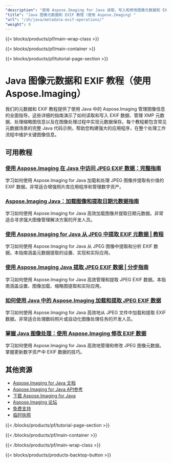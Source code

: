 ```yaml
---
"description": "使用 Aspose.Imaging for Java 读取、写入和修改图像元数据和 EXIF 数据的完整教程。"
"title": "Java 图像元数据和 EXIF 教程（使用 Aspose.Imaging）"
"url": "/zh/java/metadata-exif-operations/"
"weight": 9
---
```


{{< blocks/products/pf/main-wrap-class >}}

{{< blocks/products/pf/main-container >}}

{{< blocks/products/pf/tutorial-page-section >}}
# Java 图像元数据和 EXIF 教程（使用 Aspose.Imaging）

我们的元数据和 EXIF 教程提供了使用 Java 中的 Aspose.Imaging 管理图像信息的全面指导。这些详细的指南演示了如何读取和写入 EXIF 数据、管理 XMP 元数据、处理缩略图信息以及在图像处理过程中实现元数据保存。每个教程都包含常见元数据场景的完整 Java 代码示例，帮助您构建强大的应用程序，在整个处理工作流程中维护关键图像信息。

## 可用教程

### [使用 Aspose.Imaging 在 Java 中访问 JPEG EXIF 数据：完整指南](./mastering-image-processing-java-aspose-imaging-exif-data/)
学习如何使用 Aspose.Imaging for Java 加载和处理 JPEG 图像并提取有价值的 EXIF 数据。非常适合增强照片库应用程序和管理数字资产。

### [Aspose.Imaging Java：加载图像和提取日期元数据指南](./master-aspose-imaging-java-load-images-date-info/)
学习如何使用 Aspose.Imaging for Java 高效加载图像并提取日期元数据。非常适合寻求强大图像管理解决方案的开发人员。

### [使用 Aspose.Imaging for Java 从 JPEG 中提取 EXIF 元数据 | 教程](./read-exif-data-jpeg-aspose-imaging-java/)
学习如何使用 Aspose.Imaging for Java 从 JPEG 图像中提取和分析 EXIF 数据。本指南涵盖元数据提取的设置、实现和实际应用。

### [使用 Aspose.Imaging Java 提取 JPEG EXIF 数据 | 分步指南](./mastering-jpeg-exif-data-aspose-imaging-java/)
学习如何使用 Aspose.Imaging for Java 高效管理和提取 JPEG EXIF 数据。本指南涵盖设置、图像加载、缩略图提取和实际应用。

### [如何使用 Java 中的 Aspose.Imaging 加载和提取 JPEG EXIF 数据](./aspose-imaging-java-extract-jpeg-exif-data/)
学习如何使用 Aspose.Imaging for Java 高效地从 JPEG 文件中加载和提取 EXIF 数据。非常适合处理数码照片或自动化图像处理任务的开发人员。

### [掌握 Java 图像处理：使用 Aspose.Imaging 修改 EXIF 数据](./java-image-processing-copy-modify-exif-aspose-imaging/)
学习如何使用 Aspose.Imaging for Java 高效地管理和修改 JPEG 图像元数据。掌握更新数字资产中 EXIF 数据的技巧。

## 其他资源

- [Aspose.Imaging for Java 文档](https://docs.aspose.com/imaging/java/)
- [Aspose.Imaging for Java API参考](https://reference.aspose.com/imaging/java/)
- [下载 Aspose.Imaging for Java](https://releases.aspose.com/imaging/java/)
- [Aspose.Imaging 论坛](https://forum.aspose.com/c/imaging)
- [免费支持](https://forum.aspose.com/)
- [临时执照](https://purchase.aspose.com/temporary-license/)

{{< /blocks/products/pf/tutorial-page-section >}}

{{< /blocks/products/pf/main-container >}}

{{< /blocks/products/pf/main-wrap-class >}}

{{< blocks/products/products-backtop-button >}}
